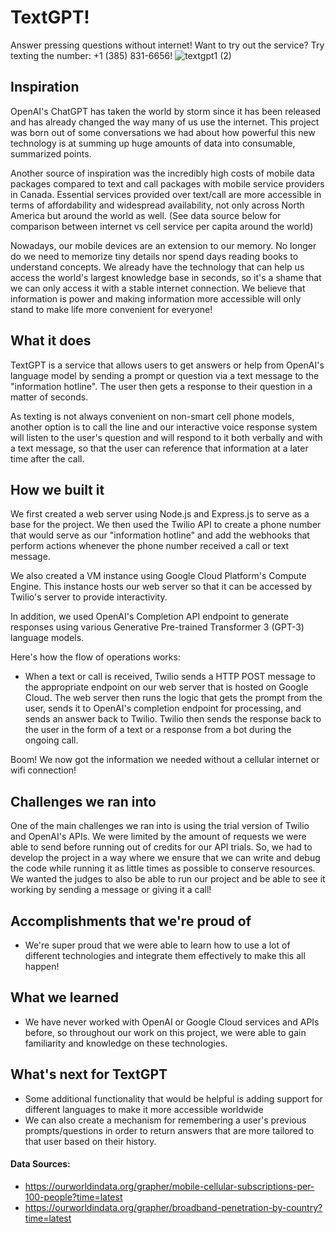 # TextGPT!
Answer pressing questions without internet! Want to try out the service? Try texting the number: +1 (385) 831-6656!
![textgpt1 (2)](https://user-images.githubusercontent.com/38355190/216830138-e1a75d2b-425c-4551-999e-780fcf94d763.png)

## Inspiration
OpenAI's ChatGPT has taken the world by storm since it has been released and has already changed the way many of us use the internet. This project was born out of some conversations we had about how powerful this new technology is at summing up huge amounts of data into consumable, summarized points. 

Another source of inspiration was the incredibly high costs of mobile data packages compared to text and call packages with mobile service providers in Canada. Essential services provided over text/call are more accessible in terms of affordability and widespread availability, not only across North America but around the world as well. (See data source below for comparison between internet vs cell service per capita around the world)

Nowadays, our mobile devices are an extension to our memory. No longer do we need to memorize tiny details nor spend days reading books to understand concepts. We already have the technology that can help us access the world's largest knowledge base in seconds, so it's a shame that we can only access it with a stable internet connection. We believe that information is power and making information more accessible will only stand to make life more convenient for everyone!

## What it does
TextGPT is a service that allows users to get answers or help from OpenAI's language model by sending a prompt or question via a text message to the "information hotline". The user then gets a response to their question in a matter of seconds.

As texting is not always convenient on non-smart cell phone models, another option is to call the line and our interactive voice response system will listen to the user's question and will respond to it both verbally and with a text message, so that the user can reference that information at a later time after the call.

## How we built it
We first created a web server using Node.js and Express.js to serve as a base for the project. We then used the Twilio API to create a phone number that would serve as our "information hotline" and add the webhooks that perform actions whenever the phone number received a call or text message. 

We also created a VM instance using Google Cloud Platform's Compute Engine. This instance hosts our web server so that it can be accessed by Twilio's server to provide interactivity.

In addition, we used OpenAI's Completion API endpoint to generate responses using various Generative Pre-trained Transformer 3 (GPT-3) language models. 

Here's how the flow of operations works:
- When a text or call is received, Twilio sends a HTTP POST message to the appropriate endpoint on our web server that is hosted on Google Cloud. The web server then runs the logic that gets the prompt from the user, sends it to OpenAI's completion endpoint for processing, and sends an answer back to Twilio. Twilio then sends the response back to the user in the form of a text or a response from a bot during the ongoing call. 

Boom! We now got the information we needed without a cellular internet or wifi connection!

## Challenges we ran into
One of the main challenges we ran into is using the trial version of Twilio and OpenAI's APIs. We were limited by the amount of requests we were able to send before running out of credits for our API trials. So, we had to develop the project in a way where we ensure that we can write and debug the code while running it as little times as possible to conserve resources. We wanted the judges to also be able to run our project and be able to see it working by sending a message or giving it a call!

## Accomplishments that we're proud of
- We're super proud that we were able to learn how to use a lot of different technologies and integrate them effectively to make this all happen!

## What we learned
- We have never worked with OpenAI or Google Cloud services and APIs before, so throughout our work on this project, we were able to gain familiarity and knowledge on these technologies.

## What's next for TextGPT
- Some additional functionality that would be helpful is adding support for different languages to make it more accessible worldwide
- We can also create a mechanism for remembering a user's previous prompts/questions in order to return answers that are more tailored to that user based on their history.

#### Data Sources:
- https://ourworldindata.org/grapher/mobile-cellular-subscriptions-per-100-people?time=latest
- https://ourworldindata.org/grapher/broadband-penetration-by-country?time=latest
